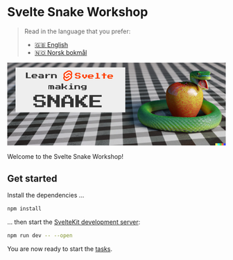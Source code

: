# Svelte Snake Workshop

<!-- mdpo-disable -->
<!-- prettier-ignore-start -->

<!-- mdpo-enable-next-line -->
> Read in the language that you prefer:
>
> - [🇬🇧 English][readme-eng]
> - [🇳🇴 Norsk bokmål][readme-nob]

<!-- prettier-ignore-end -->

<!-- mdpo-enable -->

![A snake coiled around an apple, with the text learn Svelte making Snake on its left][splash-snake-png]

Welcome to the Svelte Snake Workshop!

## Get started

Install the dependencies …

```bash
npm install
```

… then start the [SvelteKit development server](https://kit.svelte.dev/):

```bash
npm run dev -- --open
```

You are now ready to start the [tasks](./TASKS.md).

[readme-eng]: ./README.md
[readme-nob]: ./locale/nob/README.md
[splash-snake-png]: ./assets/splash-snake.png
